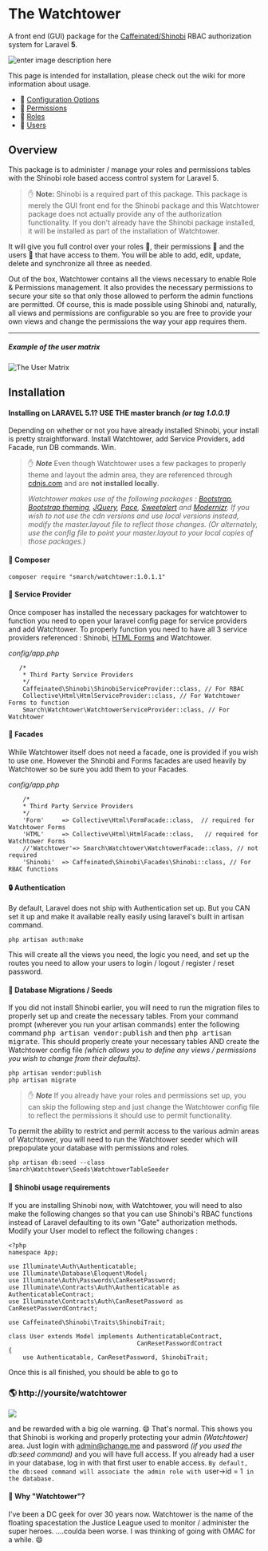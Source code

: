 # The Watchtower

A front end (GUI) package for the [Caffeinated/Shinobi](https://github.com/caffeinated/shinobi) RBAC authorization system for Laravel **5**.

![enter image description here](http://i.imgur.com/zYBjWsF.png)

This page is intended for installation, please check out the wiki for more information about usage.

* :scroll: [Configuration Options](https://github.com/SmarchSoftware/watchtower/wiki/Configuration-Options)
* :key: [Permissions](https://github.com/SmarchSoftware/watchtower/wiki/Permissions)
* :busts_in_silhouette: [Roles](https://github.com/SmarchSoftware/watchtower/wiki/Roles)
* :bust_in_silhouette: [Users](https://github.com/SmarchSoftware/watchtower/wiki/Users)

## Overview

This package is to administer / manage your roles and permissions tables with the Shinobi role based access control system for Laravel 5.

> :hand: **Note:**
> Shinobi is a required part of this package. This package is merely the GUI front end for the Shinobi package and this Watchtower package does not actually provide any of the authorization functionality. If you don't already have the Shinobi package installed, it will be installed as part of the installation of Watchtower.

It will give you full control over your roles :busts_in_silhouette:, their permissions :key: and the users :bust_in_silhouette: that have access to them. You will be able to add, edit, update, delete and synchronize all three as needed. 

Out of the box, Watchtower contains all the views necessary to enable Role & Permissions management.  It also provides the necessary permissions to secure your site so that only those allowed to perform the admin functions are permitted. Of course, this is made possible using Shinobi and, naturally, all views and permissions are configurable so you are free to provide your own views and change the permissions the way your app requires them.

------
##### Example of the user matrix
![The User Matrix](http://i.imgur.com/lZMx20B.png)


## Installation

#### Installing on LARAVEL 5.1? USE THE master branch _(or tag 1.0.0.1)_

Depending on whether or not you have already installed Shinobi, your install is pretty straightforward. Install Watchtower, add Service Providers, add Facade, run DB commands. Win.

> :hand: ***Note***
>  Even though Watchtower uses a few packages to properly theme and layout the admin area, they are referenced through [cdnjs.com](https://cdnjs.com/) and are **not installed locally**.
>
>*Watchtower makes use of the following packages : [Bootstrap](http://getbootstrap.com), [Bootstrap theming](http://bootswatch.com), [JQuery](http://jquery.com), [Pace](http://github.hubspot.com/pace/docs/welcome/), [Sweetalert](http://t4t5.github.io/sweetalert/) and [Modernizr](https://modernizr.com/). If you wish to not use the cdn versions and use local versions instead, modify the master.layout file to reflect those changes. (Or alternately, use the config file to point your master.layout to your local copies of those packages.)*

#### :black_square_button: Composer

    composer require "smarch/watchtower:1.0.1.1"

#### :pencil: Service Provider

Once composer has installed the necessary packages for watchtower to function you need to open your laravel config page for service providers and add Watchtower. To properly function you need to have all 3 service providers referenced : Shinobi, [HTML Forms](https://laravelcollective.com/docs/5.1/html) and Watchtower.

*config/app.php*
       
       /*
        * Third Party Service Providers
        */
        Caffeinated\Shinobi\ShinobiServiceProvider::class, // For RBAC
        Collective\Html\HtmlServiceProvider::class, // For Watchtower Forms to function
        Smarch\Watchtower\WatchtowerServiceProvider::class, // For Watchtower

#### :pencil: Facades
While Watchtower itself does not need a facade, one is provided if you wish to use one. However the Shinobi and Forms facades are used heavily by Watchtower so be sure you add them to your Facades.

*config/app.php*

        /*
        * Third Party Service Providers
        */
        'Form'     => Collective\Html\FormFacade::class,  // required for Watchtower Forms
        'HTML'     => Collective\Html\HtmlFacade::class,   // required for Watchtower Forms
        //'Watchtower'=> Smarch\Watchtower\WatchtowerFacade::class, // not required
        'Shinobi'  => Caffeinated\Shinobi\Facades\Shinobi::class, // For RBAC functions

#### :lock: Authentication
By default, Laravel does not ship with Authentication set up. But you CAN set it up and make it available really easily using laravel's built in artisan command.

    php artisan auth:make
   
This will create all the views you need, the logic you need, and set up the routes you need to allow your users to login / logout / register / reset password.

#### :card_index: Database Migrations / Seeds
If you did not install Shinobi earlier, you will need to run the migration files to properly set up and create the necessary tables. From your command prompt (wherever you run your artisan commands) enter the following command <kbd>php artisan vendor:publish</kbd> and then <kbd>php artisan migrate</kbd>. This should properly create your necessary tables AND create the Watchtower config file *(which allows you to define any views / permissions you wish to change from their defaults)*.

    php artisan vendor:publish
    php artisan migrate

> :hand: ***Note*** If you already have your roles and permissions set up, you can skip the following step and just change the Watchtower config file to reflect the permissions it should use to permit functionality.

To permit the ability to restrict and permit access to the various admin areas of Watchtower, you will need to run the Watchtower seeder which will prepopulate your database with permissions and roles.

    php artisan db:seed --class Smarch\Watchtower\Seeds\WatchtowerTableSeeder

#### :memo: Shinobi usage requirements
If you are installing Shinobi now, with Watchtower, you will need to also make the following changes so that you can use Shinobi's RBAC functions instead of Laravel defaulting to its own "Gate" authorization methods. Modify your User model to reflect the following changes : 

    <?php
    namespace App;

    use Illuminate\Auth\Authenticatable;
    use Illuminate\Database\Eloquent\Model;
    use Illuminate\Auth\Passwords\CanResetPassword;
    use Illuminate\Contracts\Auth\Authenticatable as AuthenticatableContract;
    use Illuminate\Contracts\Auth\CanResetPassword as CanResetPasswordContract;

    use Caffeinated\Shinobi\Traits\ShinobiTrait;

    class User extends Model implements AuthenticatableContract,
                                        CanResetPasswordContract
    {
        use Authenticatable, CanResetPassword, ShinobiTrait;

Once this is all finished, you should be able to go to

### :earth_americas: http://yoursite/watchtower 
![](http://i.imgur.com/ou6oses.png)

 and be rewarded with a big ole warning. :smile: That's normal. This shows you that Shinobi is working and properly protecting your admin *(Watchtower)* area. Just login with admin@change.me and password *(if you used the db:seed command)* and you will have full access. If you already had a user in your database, log in with that first user to enable access. `By default, the db:seed command will associate the admin role with `user->id = 1` in the database.`

#### :trident: Why "Watchtower"?
I've been a DC geek for over 30 years now. Watchtower is the name of the floating spacestation the Justice League used to monitor / administer the super heroes. ....coulda been worse. I was thinking of going with OMAC for a while. :smile:
